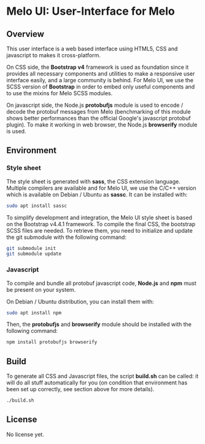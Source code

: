 # Melo UI: User-Interface for Melo

## Overview

This user interface is a web based interface using HTML5, CSS and javascript to
makes it cross-platform.

On CSS side, the **Bootstrap v4** framework is used as foundation since it
provides all necessary components and utilities to make a responsive user
interface easily, and a large community is behind. For Melo UI, we use the SCSS
version of **Bootstrap** in order to embed only useful components and to use the
mixins for Melo SCSS modules.

On javascript side, the Node.js **protobufjs** module is used to encode / decode
the protobuf messages from Melo (benchmarking of this module shows better
performances than the official Google's javascript protobuf plugin). To make it
working in web browser, the Node.js **browserify** module is used.

## Environment

### Style sheet

The style sheet is generated with **sass**, the CSS extension language. Multiple
compilers are available and for Melo UI, we use the C/C++ version which is
available on Debian / Ubuntu as **sassc**. It can be installed with:

```sh
sudo apt install sassc
```

To simplify development and integration, the Melo UI style sheet is based on the
Bootstrap v4.4.1 framework. To compile the final CSS, the bootstrap SCSS files
are needed. To retrieve them, you need to initialize and update the git
submodule with the following command:

```sh
git submodule init
git submodule update
```

### Javascript

To compile and bundle all protobuf javascript code, **Node.js** and **npm** must
be present on your system.

On Debian / Ubuntu distribution, you can install them with:
```sh
sudo apt install npm
```

Then, the **protobufjs** and **browserify** module should be installed with the
following command:

```sh
npm install protobufjs browserify
```

## Build

To generate all CSS and Javascript files, the script **build.sh** can be called:
it will do all stuff automatically for you (on condition that environment has
been set up correctly, see section above for more details).

```sh
./build.sh
```

## License

No license yet.

